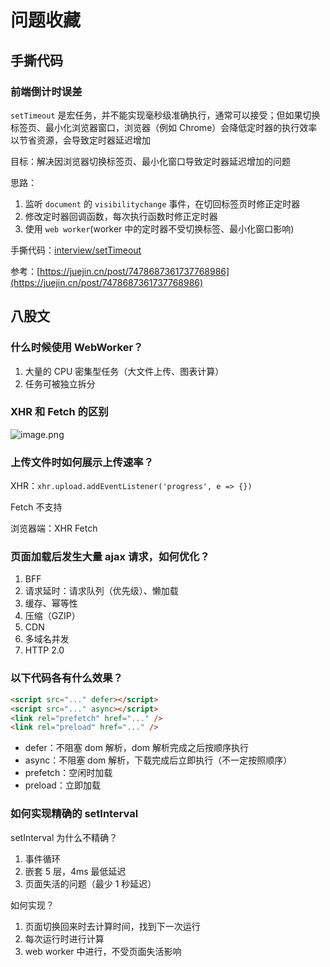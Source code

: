 <!--
 * @Author: lvdengming@foxmail.com
 * @Date: 2025-04-07 23:16:40
 * @LastEditors: lvdengming@foxmail.com
 * @LastEditTime: 2025-05-08 07:51:38
-->

# 问题收藏

## 手撕代码

### 前端倒计时误差

`setTimeout` 是宏任务，并不能实现毫秒级准确执行，通常可以接受；但如果切换标签页、最小化浏览器窗口，浏览器（例如 Chrome）会降低定时器的执行效率以节省资源，会导致定时器延迟增加

目标：解决因浏览器切换标签页、最小化窗口导致定时器延迟增加的问题

思路：

1. 监听 `document` 的 `visibilitychange` 事件，在切回标签页时修正定时器
2. 修改定时器回调函数，每次执行函数时修正定时器
3. 使用 `web worker`(worker 中的定时器不受切换标签、最小化窗口影响)

手撕代码：[interview/setTimeout](https://github.com/lvdengming/case-collection/tree/master/src/interview/setTimeout)

参考：[https://juejin.cn/post/7478687361737768986](https://juejin.cn/post/7478687361737768986)

## 八股文

### 什么时候使用 WebWorker？

1. 大量的 CPU 密集型任务（大文件上传、图表计算）
2. 任务可被独立拆分

### XHR 和 Fetch 的区别

![image.png](https://s2.loli.net/2025/05/08/98rSeqPn5obzHU7.png)

### 上传文件时如何展示上传速率？

XHR：`xhr.upload.addEventListener('progress', e => {})`

Fetch 不支持

浏览器端：XHR Fetch

### 页面加载后发生大量 ajax 请求，如何优化？

1. BFF
2. 请求延时：请求队列（优先级）、懒加载
3. 缓存、幂等性
4. 压缩（GZIP）
5. CDN
6. 多域名并发
7. HTTP 2.0

### 以下代码各有什么效果？

```html
<script src="..." defer></script>
<script src="..." async></script>
<link rel="prefetch" href="..." />
<link rel="preload" href="..." />
```

-   defer：不阻塞 dom 解析，dom 解析完成之后按顺序执行
-   async：不阻塞 dom 解析，下载完成后立即执行（不一定按照顺序）
-   prefetch：空闲时加载
-   preload：立即加载

### 如何实现精确的 setInterval

setInterval 为什么不精确？

1. 事件循环
2. 嵌套 5 层，4ms 最低延迟
3. 页面失活的问题（最少 1 秒延迟）

如何实现？

1. 页面切换回来时去计算时间，找到下一次运行
2. 每次运行时进行计算
3. web worker 中进行，不受页面失活影响
